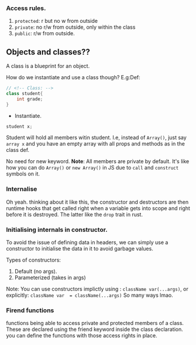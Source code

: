 ### Access rules.

1. `protected`: r but no w from outside
2. `private`: no r/w from outside, only within the class
3. `public`: r/w from outside.


## Objects and classes??

A class is a blueprint for an object.

How do we instantiate and use a class though?
E.g:Def:
```cpp
// <!-- Class: -->
class student{
    int grade;
}
```
* Instantiate.

```cpp
student x;
```
Student will hold all members witin student.
I.e, instead of `Array()`, just say `array x` and you have an empty array with all props and methods as in the class def.

No need for new keyword. **Note**: All members are private by default.
It's like how you can do `Array()` or `new Array()` in JS due to `call` and `construct` symbols on it.

### Internalise
Oh yeah. thinking about it like this, the constructor and destructors are then runtime hooks that get called right when a variable gets into scope and right before it is destroyed. The latter like the `drop` trait in rust.

### Initialising internals in constructor.
To avoid the issue of defining data in headers, we can simply use a constructor to initialise the data in it to avoid garbage values.

Types of constructors:
1. Default (no args).
2. Parameterized (takes in args)

Note:
You can use constructors implictly using : `className var(...args)`, or explicitly: `className var  = className(...args)`
So many ways lmao.

### Firend functions

functions being able to access private and protected members of a class. These are declared using the friend keyword inside the class declaration. 
you can define the functions with those access rights in place.